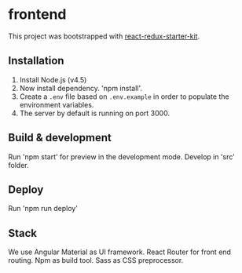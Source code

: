 # frontend

This project was bootstrapped with [react-redux-starter-kit](https://github.com/davezuko/react-redux-starter-kit#react-redux-starter-kit).

## Installation

1. Install Node.js (v4.5)
2. Now install dependency. 'npm install'.
3. Create a `.env` file based on `.env.example` in order to populate the environment variables.
4. The server by default is running on port 3000.

## Build & development

Run 'npm start' for preview in the development mode.
Develop in 'src' folder.

## Deploy

Run 'npm run deploy'

## Stack

We use Angular Material as UI framework.
React Router for front end routing.
Npm as build tool.
Sass as CSS preprocessor.